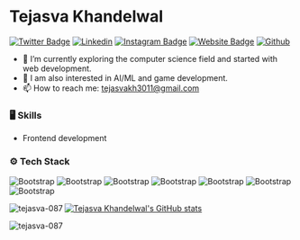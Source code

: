 # Tejasva Khandelwal

[![Twitter Badge](https://img.shields.io/badge/-Twitter-1da1f2?labelColor=1da1f2&logo=twitter&logoColor=white&link=https://twitter.com/Tejasva_3011)](https://twitter.com/Tejasva_3011)
[![Linkedin](https://img.shields.io/badge/-LinkedIn-blue?style=flat&logo=Linkedin&logoColor=white)](https://www.linkedin.com/in/tejasva-khandelwal/)
[![Instagram Badge](https://img.shields.io/badge/-Instagram-purple?logo=instagram&logoColor=white&link=https://instagram.com/tejuss087/)](https://www.instagram.com/tejuss087)
[![Website Badge](https://img.shields.io/badge/-Website-c14438?style=flat&logo=Google-Chrome&logoColor=white&link=https://portfolio-website-tejasva.netlify.app)](https://portfolio-website-tejasva.netlify.app)
[![Github](https://img.shields.io/github/followers/tejasva-087?label=Follow&style=social)](https://github.com/tejasva-087)

- 🤔 I’m currently exploring the computer science field and started with web development.
- 🌱 I am also interested in AI/ML and game development.
- 📫 How to reach me: tejasvakh3011@gmail.com


### 🖥 Skills

- Frontend development
### ⚙️ Tech Stack

![Bootstrap](https://img.shields.io/badge/-Python-05122A?style=flat-square&logo=Python&color=353535) ![Bootstrap](https://img.shields.io/badge/-MySQL-05122A?style=flat-square&logo=MySQL&color=353535) ![Bootstrap](https://img.shields.io/badge/-Javascript-05122A?style=flat-square&logo=Javascript&color=353535) ![Bootstrap](https://img.shields.io/badge/-HTML5-05122A?style=flat-square&logo=HTML5&color=353535) ![Bootstrap](https://img.shields.io/badge/-CSS3-05122A?style=flat-square&logo=CSS3&color=353535) ![Bootstrap](https://img.shields.io/badge/-Sass-05122A?style=flat-square&logo=Sass&color=353535) ![Bootstrap](https://img.shields.io/badge/-Git%28Basics%29-05122A?style=flat-square&logo=Git(Basics)&color=353535)

<p><img align="left" src="https://github-readme-stats.vercel.app/api/top-langs?username=tejasva-087&show_icons=true&locale=en&layout=compact" alt="tejasva-087" /></p>

[![Tejasva Khandelwal's GitHub stats](https://github-readme-stats.vercel.app/api/top-langs?username=tejasva-087&hide=html,scss,stylus,blade,jupyter%20notebook,python,css,shell,batchfile,dockerfile,typescript&theme=algolia&show_icons=true)](https://github.com/saifurrahman1193)

<p><img align="center" src="https://github-readme-streak-stats.herokuapp.com/?user=tejasva-087&" alt="tejasva-087" /></p>
